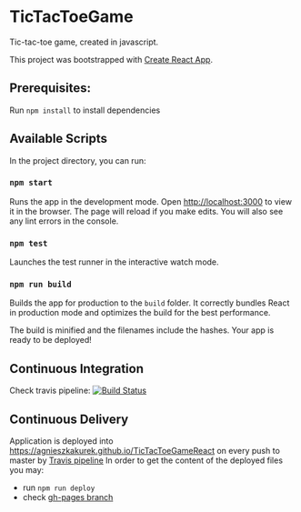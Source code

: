 # TicTacToeGame
Tic-tac-toe game, created in javascript.

This project was bootstrapped with [Create React App](https://github.com/facebook/create-react-app).

## Prerequisites:

Run `npm install` to install dependencies

## Available Scripts

In the project directory, you can run:

### `npm start`

Runs the app in the development mode.
Open [http://localhost:3000](http://localhost:3000) to view it in the browser.
The page will reload if you make edits.
You will also see any lint errors in the console.

### `npm test`

Launches the test runner in the interactive watch mode.

### `npm run build`

Builds the app for production to the `build` folder.
It correctly bundles React in production mode and optimizes the build for the best performance.

The build is minified and the filenames include the hashes.
Your app is ready to be deployed!

## Continuous Integration
Check travis pipeline:
[![Build Status](https://travis-ci.org/AgnieszkaKurek/TicTacToeGameReact.svg?branch=master)](https://travis-ci.org/AgnieszkaKurek/TicTacToeGameReact)

## Continuous Delivery
Application is deployed into https://agnieszkakurek.github.io/TicTacToeGameReact on every push to master by [Travis pipeline](https://travis-ci.org/AgnieszkaKurek/TicTacToeGameReact)
In order to get the content of the deployed files you may:
* run `npm run deploy`
* check [gh-pages branch](https://github.com/AgnieszkaKurek/TicTacToeGameReact/tree/gh-pages)
